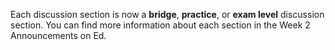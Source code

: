 Each discussion section is now a **bridge**, **practice**, or **exam level** discussion
section. You can find more information about each section in the Week 2 Announcements on Ed.

